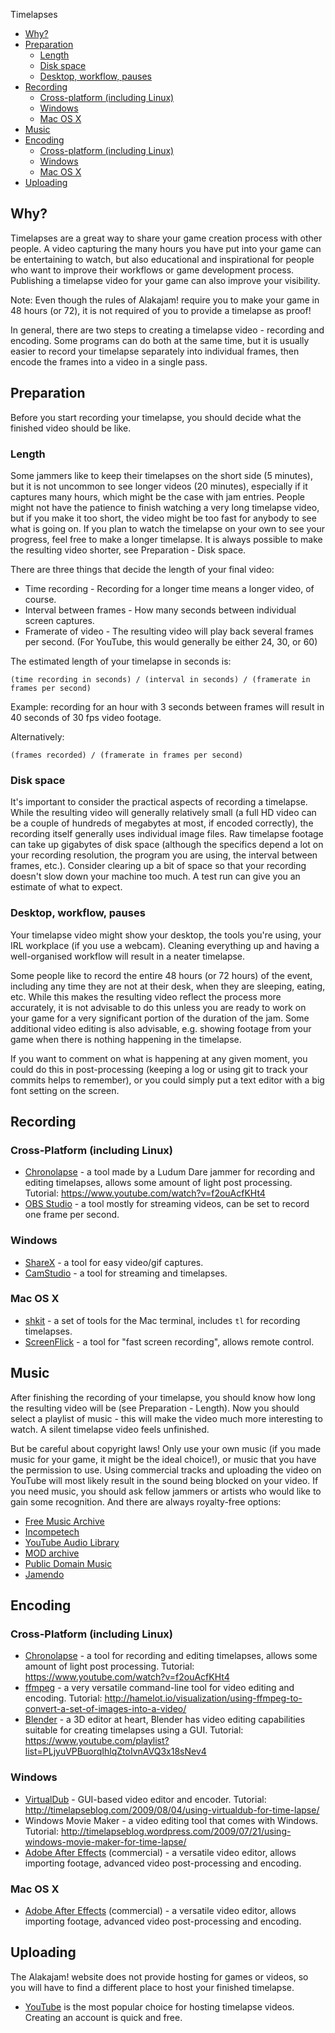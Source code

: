 Timelapses
* [Why?](#why)
* [Preparation](#preparation)
    * [Length](#length)
    * [Disk space](#disk)
    * [Desktop, workflow, pauses](#desktop)
* [Recording](#recording)
    * [Cross-platform (including Linux)](#rec-cross)
    * [Windows](#rec-win)
    * [Mac OS X](#rec-osx)
* [Music](#music)
* [Encoding](#encoding)
    * [Cross-platform (including Linux)](#enc-cross)
    * [Windows](#enc-win)
    * [Mac OS X](#enc-osx)
* [Uploading](#uploading)

## <a name="why"></a>Why?

Timelapses are a great way to share your game creation process with other people. A video capturing the many hours you have put into your game can be entertaining to watch, but also educational and inspirational for people who want to improve their workflows or game development process. Publishing a timelapse video for your game can also improve your visibility.

Note: Even though the rules of Alakajam! require you to make your game in 48 hours (or 72), it is not required of you to provide a timelapse as proof!

In general, there are two steps to creating a timelapse video - recording and encoding. Some programs can do both at the same time, but it is usually easier to record your timelapse separately into individual frames, then encode the frames into a video in a single pass.

## <a name="preparation"></a>Preparation

Before you start recording your timelapse, you should decide what the finished video should be like.

### <a name="length"></a>Length

Some jammers like to keep their timelapses on the short side (5 minutes), but it is not uncommon to see longer videos (20 minutes), especially if it captures many hours, which might be the case with jam entries. People might not have the patience to finish watching a very long timelapse video, but if you make it too short, the video might be too fast for anybody to see what is going on. If you plan to watch the timelapse on your own to see your progress, feel free to make a longer timelapse. It is always possible to make the resulting video shorter, see Preparation - Disk space.

There are three things that decide the length of your final video:

 - Time recording - Recording for a longer time means a longer video, of course.
 - Interval between frames - How many seconds between individual screen captures.
 - Framerate of video - The resulting video will play back several frames per second. (For YouTube, this would generally be either 24, 30, or 60)

The estimated length of your timelapse in seconds is:

    (time recording in seconds) / (interval in seconds) / (framerate in frames per second)

Example: recording for an hour with 3 seconds between frames will result in 40 seconds of 30 fps video footage.

Alternatively:

    (frames recorded) / (framerate in frames per second)

### <a name="disk"></a>Disk space

It's important to consider the practical aspects of recording a timelapse. While the resulting video will generally relatively small (a full HD video can be a couple of hundreds of megabytes at most, if encoded correctly), the recording itself generally uses individual image files. Raw timelapse footage can take up gigabytes of disk space (although the specifics depend a lot on your recording resolution, the program you are using, the interval between frames, etc.). Consider clearing up a bit of space so that your recording doesn't slow down your machine too much. A test run can give you an estimate of what to expect.

### <a name="desktop"></a>Desktop, workflow, pauses

Your timelapse video might show your desktop, the tools you're using, your IRL workplace (if you use a webcam). Cleaning everything up and having a well-organised workflow will result in a neater timelapse.

Some people like to record the entire 48 hours (or 72 hours) of the event, including any time they are not at their desk, when they are sleeping, eating, etc. While this makes the resulting video reflect the process more accurately, it is not advisable to do this unless you are ready to work on your game for a very significant portion of the duration of the jam. Some additional video editing is also advisable, e.g. showing footage from your game when there is nothing happening in the timelapse.

If you want to comment on what is happening at any given moment, you could do this in post-processing (keeping a log or using git to track your commits helps to remember), or you could simply put a text editor with a big font setting on the screen.

## <a name="recording"></a>Recording

### <a name="rec-cross"></a>Cross-Platform (including Linux)

* [Chronolapse](https://github.com/collingreen/chronolapse) - a tool made by a Ludum Dare jammer for recording and editing timelapses, allows some amount of light post processing. Tutorial: https://www.youtube.com/watch?v=f2ouAcfKHt4
* [OBS Studio](https://obsproject.com/) - a tool mostly for streaming videos, can be set to record one frame per second.

### <a name="rec-win"></a>Windows

* [ShareX](https://getsharex.com/) - a tool for easy video/gif captures.
* [CamStudio](http://camstudio.org/) - a tool for streaming and timelapses.

### <a name="rec-osx"></a>Mac OS X

* [shkit](https://github.com/Aurel300/shkit) - a set of tools for the Mac terminal, includes `tl` for recording timelapses.
* [ScreenFlick](http://www.araelium.com/screenflick/) - a tool for "fast screen recording", allows remote control.

## <a name="music"></a>Music

After finishing the recording of your timelapse, you should know how long the resulting video will be (see Preparation - Length). Now you should select a playlist of music - this will make the video much more interesting to watch. A silent timelapse video feels unfinished.

But be careful about copyright laws! Only use your own music (if you made music for your game, it might be the ideal choice!), or music that you have the permission to use. Using commercial tracks and uploading the video on YouTube will most likely result in the sound being blocked on your video. If you need music, you should ask fellow jammers or artists who would like to gain some recognition. And there are always royalty-free options:

* [Free Music Archive](http://freemusicarchive.org/)
* [Incompetech](https://incompetech.com/music/royalty-free/music.html)
* [YouTube Audio Library](https://www.youtube.com/audiolibrary/music)
* [MOD archive](https://modarchive.org/)
* [Public Domain Music](http://www.pdmusic.org/)
* [Jamendo](https://www.jamendo.com/)

## <a name="encoding"></a>Encoding

### <a name="enc-cross"></a>Cross-Platform (including Linux)

* [Chronolapse](https://github.com/collingreen/chronolapse) - a tool for recording and editing timelapses, allows some amount of light post processing. Tutorial: https://www.youtube.com/watch?v=f2ouAcfKHt4
* [ffmpeg](http://ffmpeg.org/) - a very versatile command-line tool for video editing and encoding. Tutorial: http://hamelot.io/visualization/using-ffmpeg-to-convert-a-set-of-images-into-a-video/
* [Blender](https://www.blender.org/) - a 3D editor at heart, Blender has video editing capabilities suitable for creating timelapses using a GUI. Tutorial: https://www.youtube.com/playlist?list=PLjyuVPBuorqIhlqZtoIvnAVQ3x18sNev4

### <a name="enc-win"></a>Windows

* [VirtualDub](http://virtualdub.sourceforge.net/) - GUI-based video editor and encoder. Tutorial: http://timelapseblog.com/2009/08/04/using-virtualdub-for-time-lapse/
* Windows Movie Maker - a video editing tool that comes with Windows. Tutorial: http://timelapseblog.wordpress.com/2009/07/21/using-windows-movie-maker-for-time-lapse/
* [Adobe After Effects](https://www.adobe.com/products/aftereffects.html) (commercial) - a versatile video editor, allows importing footage, advanced video post-processing and encoding.

### <a name="enc-osx"></a>Mac OS X

* [Adobe After Effects](https://www.adobe.com/products/aftereffects.html) (commercial) - a versatile video editor, allows importing footage, advanced video post-processing and encoding.

## <a name="uploading"></a>Uploading

The Alakajam! website does not provide hosting for games or videos, so you will have to find a different place to host your finished timelapse.

* [YouTube](https://youtube.com/) is the most popular choice for hosting timelapse videos. Creating an account is quick and free.
